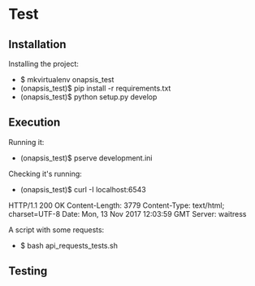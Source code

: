 Test
============

Installation
------------
Installing the project:
* $ mkvirtualenv onapsis_test
* (onapsis_test)$ pip install -r requirements.txt
* (onapsis_test)$ python setup.py develop

Execution
---------
Running it:
* (onapsis_test)$ pserve development.ini

Checking it's running:
* (onapsis_test)$ curl -I localhost:6543

HTTP/1.1 200 OK
Content-Length: 3779
Content-Type: text/html; charset=UTF-8
Date: Mon, 13 Nov 2017 12:03:59 GMT
Server: waitress

A script with some requests:
* $ bash api_requests_tests.sh

Testing
-------
